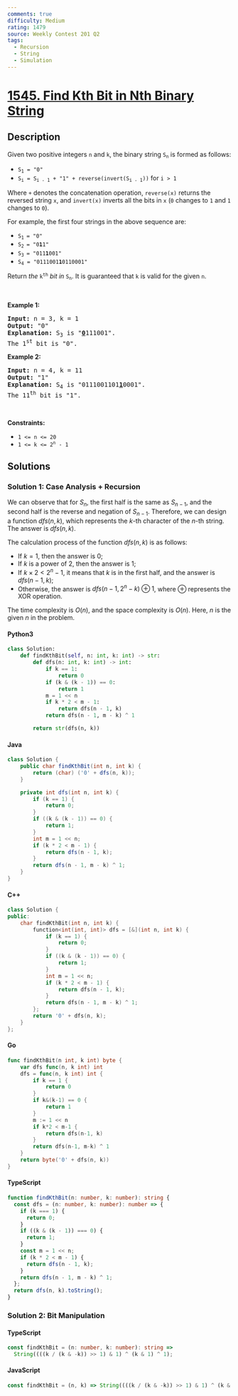 ```yaml
---
comments: true
difficulty: Medium
rating: 1479
source: Weekly Contest 201 Q2
tags:
  - Recursion
  - String
  - Simulation
---
```


<!-- problem:start -->

# [1545. Find Kth Bit in Nth Binary String](https://leetcode.com/problems/find-kth-bit-in-nth-binary-string)

## Description

<!-- description:start -->

<p>Given two positive integers <code>n</code> and <code>k</code>, the binary string <code>S<sub>n</sub></code> is formed as follows:</p>

<ul>
	<li><code>S<sub>1</sub> = &quot;0&quot;</code></li>
	<li><code>S<sub>i</sub> = S<sub>i - 1</sub> + &quot;1&quot; + reverse(invert(S<sub>i - 1</sub>))</code> for <code>i &gt; 1</code></li>
</ul>

<p>Where <code>+</code> denotes the concatenation operation, <code>reverse(x)</code> returns the reversed string <code>x</code>, and <code>invert(x)</code> inverts all the bits in <code>x</code> (<code>0</code> changes to <code>1</code> and <code>1</code> changes to <code>0</code>).</p>

<p>For example, the first four strings in the above sequence are:</p>

<ul>
	<li><code>S<sub>1 </sub>= &quot;0&quot;</code></li>
	<li><code>S<sub>2 </sub>= &quot;0<strong>1</strong>1&quot;</code></li>
	<li><code>S<sub>3 </sub>= &quot;011<strong>1</strong>001&quot;</code></li>
	<li><code>S<sub>4</sub> = &quot;0111001<strong>1</strong>0110001&quot;</code></li>
</ul>

<p>Return <em>the</em> <code>k<sup>th</sup></code> <em>bit</em> <em>in</em> <code>S<sub>n</sub></code>. It is guaranteed that <code>k</code> is valid for the given <code>n</code>.</p>

<p>&nbsp;</p>
<p><strong class="example">Example 1:</strong></p>

<pre>
<strong>Input:</strong> n = 3, k = 1
<strong>Output:</strong> &quot;0&quot;
<strong>Explanation:</strong> S<sub>3</sub> is &quot;<strong><u>0</u></strong>111001&quot;.
The 1<sup>st</sup> bit is &quot;0&quot;.
</pre>

<p><strong class="example">Example 2:</strong></p>

<pre>
<strong>Input:</strong> n = 4, k = 11
<strong>Output:</strong> &quot;1&quot;
<strong>Explanation:</strong> S<sub>4</sub> is &quot;0111001101<strong><u>1</u></strong>0001&quot;.
The 11<sup>th</sup> bit is &quot;1&quot;.
</pre>

<p>&nbsp;</p>
<p><strong>Constraints:</strong></p>

<ul>
	<li><code>1 &lt;= n &lt;= 20</code></li>
	<li><code>1 &lt;= k &lt;= 2<sup>n</sup> - 1</code></li>
</ul>

<!-- description:end -->

## Solutions

<!-- solution:start -->

### Solution 1: Case Analysis + Recursion

We can observe that for $S_n$, the first half is the same as $S_{n-1}$, and the second half is the reverse and negation of $S_{n-1}$. Therefore, we can design a function $dfs(n, k)$, which represents the $k$-th character of the $n$-th string. The answer is $dfs(n, k)$.

The calculation process of the function $dfs(n, k)$ is as follows:

- If $k = 1$, then the answer is $0$;
- If $k$ is a power of $2$, then the answer is $1$;
- If $k \times 2 < 2^n - 1$, it means that $k$ is in the first half, and the answer is $dfs(n - 1, k)$;
- Otherwise, the answer is $dfs(n - 1, 2^n - k) \oplus 1$, where $\oplus$ represents the XOR operation.

The time complexity is $O(n)$, and the space complexity is $O(n)$. Here, $n$ is the given $n$ in the problem.

<!-- tabs:start -->

#### Python3

```python
class Solution:
    def findKthBit(self, n: int, k: int) -> str:
        def dfs(n: int, k: int) -> int:
            if k == 1:
                return 0
            if (k & (k - 1)) == 0:
                return 1
            m = 1 << n
            if k * 2 < m - 1:
                return dfs(n - 1, k)
            return dfs(n - 1, m - k) ^ 1

        return str(dfs(n, k))
```

#### Java

```java
class Solution {
    public char findKthBit(int n, int k) {
        return (char) ('0' + dfs(n, k));
    }

    private int dfs(int n, int k) {
        if (k == 1) {
            return 0;
        }
        if ((k & (k - 1)) == 0) {
            return 1;
        }
        int m = 1 << n;
        if (k * 2 < m - 1) {
            return dfs(n - 1, k);
        }
        return dfs(n - 1, m - k) ^ 1;
    }
}
```

#### C++

```cpp
class Solution {
public:
    char findKthBit(int n, int k) {
        function<int(int, int)> dfs = [&](int n, int k) {
            if (k == 1) {
                return 0;
            }
            if ((k & (k - 1)) == 0) {
                return 1;
            }
            int m = 1 << n;
            if (k * 2 < m - 1) {
                return dfs(n - 1, k);
            }
            return dfs(n - 1, m - k) ^ 1;
        };
        return '0' + dfs(n, k);
    }
};
```

#### Go

```go
func findKthBit(n int, k int) byte {
	var dfs func(n, k int) int
	dfs = func(n, k int) int {
		if k == 1 {
			return 0
		}
		if k&(k-1) == 0 {
			return 1
		}
		m := 1 << n
		if k*2 < m-1 {
			return dfs(n-1, k)
		}
		return dfs(n-1, m-k) ^ 1
	}
	return byte('0' + dfs(n, k))
}
```

#### TypeScript

```ts
function findKthBit(n: number, k: number): string {
  const dfs = (n: number, k: number): number => {
    if (k === 1) {
      return 0;
    }
    if ((k & (k - 1)) === 0) {
      return 1;
    }
    const m = 1 << n;
    if (k * 2 < m - 1) {
      return dfs(n - 1, k);
    }
    return dfs(n - 1, m - k) ^ 1;
  };
  return dfs(n, k).toString();
}
```

<!-- tabs:end -->

<!-- solution:end -->

<!-- solution:start -->

### Solution 2: Bit Manipulation

<!-- tabs:start -->

#### TypeScript

```ts
const findKthBit = (n: number, k: number): string =>
  String((((k / (k & -k)) >> 1) & 1) ^ (k & 1) ^ 1);
```

#### JavaScript

```js
const findKthBit = (n, k) => String((((k / (k & -k)) >> 1) & 1) ^ (k & 1) ^ 1);
```

<!-- tabs:end -->

<!-- solution:end -->

<!-- problem:end -->
